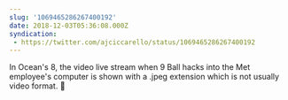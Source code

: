 ```yaml
---
slug: '1069465286267400192'
date: 2018-12-03T05:36:08.000Z
syndication:
 - https://twitter.com/ajciccarello/status/1069465286267400192
---
```


In Ocean's 8, the video live stream when 9 Ball hacks into the Met employee's computer is shown with a .jpeg extension which is not usually video format. 🧐
